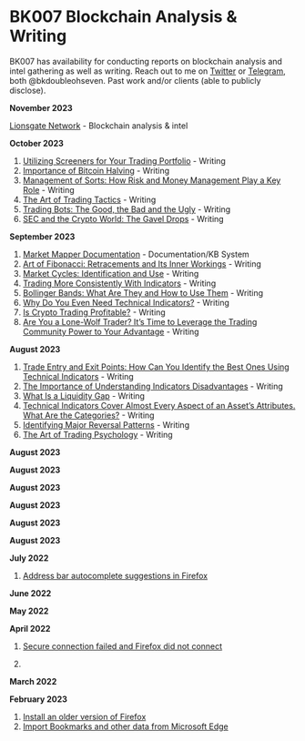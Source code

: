# BK007 Blockchain Analysis & Writing

BK007 has availability for conducting reports on blockchain analysis and intel gathering as well as writing. Reach out to me on [Twitter](https://twitter.com/bkdoubleohseven) or [Telegram](https://t.me/bkdoubleohseven), both @bkdoubleohseven.
Past work and/or clients (able to publicly disclose).



**November 2023**

[Lionsgate Network](https://lionsgate.network/) - Blockchain analysis & intel


**October 2023**
1. [Utilizing Screeners for Your Trading Portfolio](https://marketmapper.io/post/utilizing-screeners-for-your-trading-portfolio) - Writing
2. [Importance of Bitcoin Halving](https://marketmapper.io/post/bitcoin-halving-impacts) - Writing
3. [Management of Sorts: How Risk and Money Management Play a Key Role](https://marketmapper.io/post/management-of-sorts-how-risk-and-money-management-play-a-key-role) - Writing
4. [The Art of Trading Tactics](https://marketmapper.io/post/the-art-of-trading-tactics) - Writing
5. [Trading Bots: The Good, the Bad and the Ugly](https://marketmapper.io/post/trading-bots-the-good-the-bad-and-the-ugly) - Writing
6. [SEC and the Crypto World: The Gavel Drops](https://marketmapper.io/post/sec-and-the-crypto-world-the-gavel-drops) - Writing

**September 2023**
1. [Market Mapper Documentation](https://marketmapper.io/documentation) - Documentation/KB System
2. [Art of Fibonacci: Retracements and Its Inner Workings](https://marketmapper.io/post/art-of-fibonacci-numbers-ratios-retracements-and-time) - Writing
3. [Market Cycles: Identification and Use](https://marketmapper.io/post/market-cycles-identification-and-use) - Writing
4. [Trading More Consistently With Indicators](https://marketmapper.io/post/trading-more-consistently-with-indicators) - Writing
5. [Bollinger Bands: What  Are They and How to Use Them](https://marketmapper.io/post/bollinger-bands-what-are-they-and-how-to-use-them-in-your-trading-strategies) - Writing
6. [Why Do You Even Need Technical Indicators?](https://marketmapper.io/post/why-do-you-even-need-technical-indicators) - Writing
7. [Is Crypto Trading Profitable?](https://marketmapper.io/post/is-crypto-trading-profitable) - Writing
8. [Are You a Lone-Wolf Trader? It’s Time to Leverage the Trading Community Power to Your Advantage](https://marketmapper.io/post/are-you-a-lone-wolf-trader-it-s-time-to-leverage-the-trading-community-power-to-your-advantage) - Writing

**August 2023**

1. [Trade Entry and Exit Points: How Can You Identify the Best Ones Using Technical Indicators](https://marketmapper.io/post/trade-entry-and-exit-points-how-can-you-identify-the-best-ones-using-technical-indicators) - Writing
2. [The Importance of Understanding Indicators Disadvantages](https://marketmapper.io/post/the-importance-of-understanding-indicators-disadvantages) - Writing
3. [What Is a Liquidity Gap](https://marketmapper.io/post/what-is-a-liquidity-gap) - Writing
4. [Technical Indicators Cover Almost Every Aspect of an Asset’s Attributes. What Are the Categories?](https://marketmapper.io/post/technical-indicators-cover-almost-every-aspect-of-an-asset-s-attributes-what-are-the-categories) - Writing
5. [Identifying Major Reversal Patterns](https://marketmapper.io/post/identifying-major-reversal-patterns) - Writing
6. [The Art of Trading Psychology](https://marketmapper.io/post/trading-psychology) - Writing




**August 2023**


**August 2023**

**August 2023**

**August 2023**

**August 2023**

**August 2023**

**July 2022**
1. [Address bar autocomplete suggestions in Firefox ](https://support.mozilla.org/en-US/kb/address-bar-autocomplete-firefox)

**June 2022**

**May 2022**


**April 2022**

1. [Secure connection failed and Firefox did not connect](https://support.mozilla.org/en-US/kb/secure-connection-failed-firefox-did-not-connect)

2. 

**March 2022**

**February 2023**
1. [Install an older version of Firefox ](https://support.mozilla.org/en-US/kb/install-older-version-firefox)
2. [Import Bookmarks and other data from Microsoft Edge](https://support.mozilla.org/en-US/kb/import-bookmarks-and-other-data-microsoft-edge)

